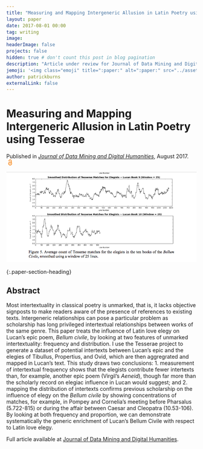 ```yaml
---
title: "Measuring and Mapping Intergeneric Allusion in Latin Poetry using Tesserae"
layout: paper
date: 2017-08-01 00:00
tag: writing
image:
headerImage: false
projects: false
hidden: true # don't count this post in blog pagination
description: "Article under review for Journal of Data Mining and Digital Humanities"
jemoji: '<img class="emoji" title=":paper:" alt=":paper:" src="../assets/images/paper-icon.png" height="20" width="20" align="absmiddle">'
author: patrickburns
externalLink: false
---
```


# Measuring and Mapping Intergeneric Allusion in Latin Poetry using Tesserae
Published in *[Journal of Data Mining and Digital Humanities](https://jdmdh.episciences.org/)*, August 2017. <img src="../assets/images/oa.png" alt="oa-icon" height="16" hspace="5"/>  

![Screenshot](../assets/images/jdmdh.png)

{:.paper-section-heading}
## Abstract
Most intertextuality in classical poetry is unmarked, that is, it lacks objective signposts to make readers aware of the presence of references to existing texts. Intergeneric relationships can pose a particular problem as scholarship has long privileged intertextual relationships between works of the same genre. This paper treats the influence of Latin love elegy on Lucan’s epic poem, *Bellum civile*, by looking at two features of unmarked intertextuality: frequency and distribution. I use the Tesserae project to generate a dataset of potential intertexts between Lucan’s epic and the elegies of Tibullus, Propertius, and Ovid, which are then aggregrated and mapped in Lucan’s text. This study draws two conclusions: 1. measurement of intertextual frequency shows that the elegists contribute fewer intertexts than, for example, another epic poem (Virgil’s *Aeneid*), though far more than the scholarly record on elegiac influence in Lucan would suggest; and 2. mapping the distribution of intertexts confirms previous scholarship on the influence of elegy on the *Bellum civile* by showing concentrations of matches, for example, in Pompey and Cornelia’s meeting before Pharsalus (5.722-815) or during the affair between Caesar and Cleopatra (10.53-106). By looking at both frequency and proportion, we can demonstrate systematically the generic enrichment of Lucan’s Bellum Civile with respect to Latin love elegy.

Full article available at [Journal of Data Mining and Digital Humanities](https://jdmdh.episciences.org/paper/view?id=3821).

